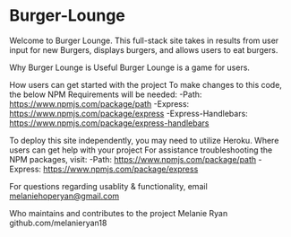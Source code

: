 # Burger-Lounge

Welcome to Burger Lounge. This full-stack site takes in results from user input for new Burgers, displays burgers, and allows users to eat burgers.

Why Burger Lounge is Useful
Burger Lounge is a game for users.

How users can get started with the project To make changes to this code, the below NPM Requirements will be needed: 
-Path: https://www.npmjs.com/package/path
-Express: https://www.npmjs.com/package/express
-Express-Handlebars: https://www.npmjs.com/package/express-handlebars 


To deploy this site independently, you may need to utilize Heroku.
Where users can get help with your project For assistance troubleshooting the NPM packages, visit: -Path: https://www.npmjs.com/package/path -Express: https://www.npmjs.com/package/express

For questions regarding usablity & functionality, email melaniehoperyan@gmail.com

Who maintains and contributes to the project Melanie Ryan github.com/melanieryan18